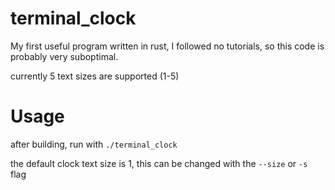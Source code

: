 # terminal_clock
My first useful program written in rust, I followed no tutorials, so this code is probably very suboptimal.

currently 5 text sizes are supported (1-5)

# Usage
after building, run with ``./terminal_clock``

the default clock text size is 1, this can be changed with the `--size` or `-s` flag

